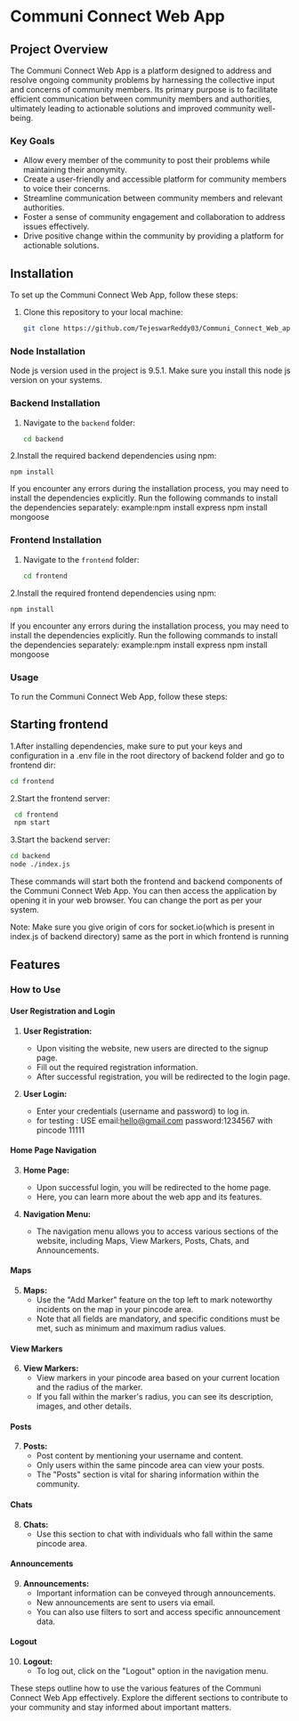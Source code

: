 # Communi Connect Web App

## Project Overview

The Communi Connect Web App is a platform designed to address and resolve ongoing community problems by harnessing the collective input and concerns of community members. Its primary purpose is to facilitate efficient communication between community members and authorities, ultimately leading to actionable solutions and improved community well-being.

### Key Goals

- Allow every member of the community to post their problems while maintaining their anonymity.
- Create a user-friendly and accessible platform for community members to voice their concerns.
- Streamline communication between community members and relevant authorities.
- Foster a sense of community engagement and collaboration to address issues effectively.
- Drive positive change within the community by providing a platform for actionable solutions.

## Installation

To set up the Communi Connect Web App, follow these steps:
1. Clone this repository to your local machine:

   ```bash
   git clone https://github.com/TejeswarReddy03/Communi_Connect_Web_app.git
### Node Installation
Node js version used in the project is 9.5.1.
Make sure you install this node js version on your systems.

### Backend Installation

1. Navigate to the `backend` folder:

   ```bash
   cd backend
2.Install the required backend dependencies using npm:

    
    npm install
If you encounter any errors during the installation process, you may need to install the dependencies explicitly. Run the following commands to install the dependencies separately:
example:npm install express
      npm install mongoose
### Frontend Installation
1. Navigate to the `frontend` folder:

   ```bash
   cd frontend
2.Install the required frontend dependencies using npm:

    
    npm install
If you encounter any errors during the installation process, you may need to install the dependencies explicitly. Run the following commands to install the dependencies separately:
example:npm install express
      npm install mongoose

### Usage
To run the Communi Connect Web App, follow these steps:
## Starting frontend
1.After installing dependencies, make sure to put your keys and configuration in a .env file in the root directory of backend folder and go to frontend dir:

   ```bash
   cd frontend
   ```
2.Start the frontend server:

   ```bash  
    cd frontend
    npm start
   ```
3.Start the backend server:
   ```bash
   cd backend
   node ./index.js
  ```
These commands will start both the frontend and backend components of the Communi Connect Web App.
You can then access the application by opening it in your web browser.
You can change the port as per  your system.

Note: Make sure you give origin of cors for socket.io(which is present in index.js of backend directory) same as the port in which frontend is running

## Features

### How to Use

#### User Registration and Login

1. **User Registration:**
   - Upon visiting the website, new users are directed to the signup page.
   - Fill out the required registration information.
   - After successful registration, you will be redirected to the login page.

2. **User Login:**
   - Enter your credentials (username and password) to log in.
   - for testing : USE  email:hello@gmail.com password:1234567 with pincode 11111

#### Home Page Navigation

3. **Home Page:**
   - Upon successful login, you will be redirected to the home page.
   - Here, you can learn more about the web app and its features.

4. **Navigation Menu:**
   - The navigation menu allows you to access various sections of the website, including Maps, View Markers, Posts, Chats, and Announcements.

#### Maps

5. **Maps:**
   - Use the "Add Marker" feature on the top left to mark noteworthy incidents on the map in your pincode area.
   - Note that all fields are mandatory, and specific conditions must be met, such as minimum and maximum radius values.

#### View Markers

6. **View Markers:**
   - View markers in your pincode area based on your current location and the radius of the marker.
   - If you fall within the marker's radius, you can see its description, images, and other details.

#### Posts

7. **Posts:**
   - Post content by mentioning your username and content.
   - Only users within the same pincode area can view your posts.
   - The "Posts" section is vital for sharing information within the community.

#### Chats

8. **Chats:**
   - Use this section to chat with individuals who fall within the same pincode area.

#### Announcements

9. **Announcements:**
   - Important information can be conveyed through announcements.
   - New announcements are sent to users via email.
   - You can also use filters to sort and access specific announcement data.

#### Logout

10. **Logout:**
    - To log out, click on the "Logout" option in the navigation menu.

These steps outline how to use the various features of the Communi Connect Web App effectively. Explore the different sections to contribute to your community and stay informed about important matters.



















   
